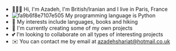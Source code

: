 - 👩🏻‍💻 Hi, I'm Azadeh, I'm British/Iranian and I live in Paris, France
- ![fa9b6f8e7107e505](https://user-images.githubusercontent.com/72256976/131885524-999a258d-a145-41b4-ab98-10e6489878ce.png) My programming language is Python
- 🌱 My interests include languages, books and hiking
- 🍄 I'm currently creating some of my own projects
- 💕 I'm looking to collaborate on all types of interesting projects
- ✉️ You can contact me by email at azadehshariat@hotmail.co.uk

